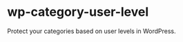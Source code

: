 wp-category-user-level
======================

Protect your categories based on user levels in WordPress.
